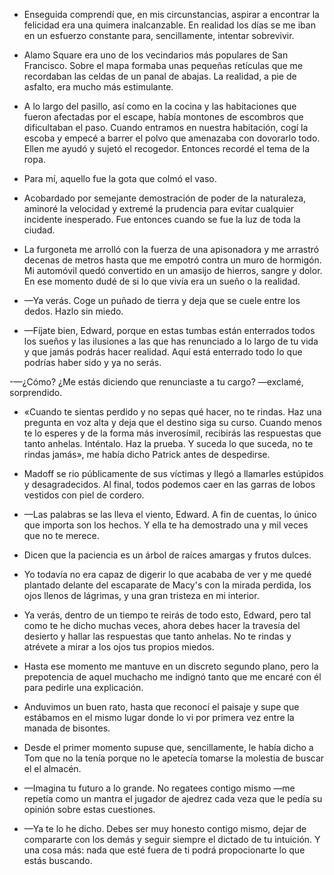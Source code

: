 

- Enseguida comprendí que, en mis circunstancias, aspirar a encontrar la felicidad era una quimera inalcanzable. En realidad los días se me iban en un esfuerzo constante para, sencillamente, intentar sobrevivir.

- Alamo Square era uno de los vecindarios más populares de San Francisco. Sobre el mapa formaba unas pequeñas retículas que me recordaban las celdas de un panal de abajas. La realidad, a pie de asfalto, era mucho más estimulante.

- A lo largo del pasillo, así como en la cocina y las habitaciones que fueron afectadas por el escape, había montones de escombros que dificultaban el paso. Cuando entramos en nuestra habitación, cogí la escoba y empecé a barrer el polvo que amenazaba con dovorarlo todo. Ellen me ayudó y sujetó el recogedor. Entonces recordé el tema de la ropa.

- Para mí, aquello fue la gota que colmó el vaso.

- Acobardado por semejante demostración de poder de la naturaleza, aminoré la velocidad y extremé la prudencia para evitar cualquier incidente inesperado. Fue entonces cuando se fue la luz de toda la ciudad.

- La furgoneta me arrolló con la fuerza de una apisonadora y me arrastró decenas de metros hasta que me empotró contra un muro de hormigón. Mi automóvil quedó convertido en un amasijo de hierros, sangre y dolor. En ese momento dudé de si lo que vivía era un sueño o la realidad.

- &mdash;Ya verás. Coge un puñado de tierra y deja que se cuele entre los dedos. Hazlo sin miedo.

- &mdash;Fíjate bien, Edward, porque en estas tumbas están enterrados todos los sueños y las ilusiones a las que has renunciado a lo largo de tu vida y que jamás podrás hacer realidad. Aquí está enterrado todo lo que podrías haber sido y ya no serás.

-&mdash;¿Cómo? ¿Me estás diciendo que renunciaste a tu cargo? &mdash;exclamé, sorprendido.

- &laquo;Cuando te sientas perdido y no sepas qué hacer, no te rindas. Haz una pregunta en voz alta y deja que el destino siga su curso. Cuando menos te lo esperes y de la forma más inverosímil, recibirás las respuestas que tanto anhelas. Inténtalo. Haz la prueba. Y suceda lo que suceda, no te rindas jamás&raquo;, me había dicho Patrick antes de despedirse.

- Madoff se rio públicamente de sus víctimas y llegó a llamarles estúpidos y desagradecidos. Al final, todos podemos caer en las garras de lobos vestidos con piel de cordero.

- &mdash;Las palabras se las lleva el viento, Edward. A fin de cuentas, lo único que importa son los hechos. Y ella te ha demostrado una y mil veces que no te merece.

- Dicen que la paciencia es un árbol de raíces amargas y frutos dulces.

- Yo todavía no era capaz de digerir lo que acababa de ver y me quedé plantado delante del escaparate de Macy's con la mirada perdida, los ojos llenos de lágrimas, y una gran tristeza en mi interior.

- Ya verás, dentro de un tiempo te reirás de todo esto, Edward, pero tal como te he dicho muchas veces, ahora debes hacer la travesía del desierto y hallar las respuestas que tanto anhelas. No te rindas y atrévete a mirar a los ojos tus propios miedos.

- Hasta ese momento me mantuve en un discreto segundo plano, pero la prepotencia de aquel muchacho me indignó tanto que me encaré con él para pedirle una explicación.

- Anduvimos un buen rato, hasta que reconocí el paisaje y supe que estábamos en el mismo lugar donde lo vi por primera vez entre la manada de bisontes.

- Desde el primer momento supuse que, sencillamente, le había dicho a Tom que no la tenía porque no le apetecía tomarse la molestia de buscar el el almacén.

- &mdash;Imagina tu futuro a lo grande. No regatees contigo mismo &mdash;me repetía como un mantra el jugador de ajedrez cada veza que le pedía su opinión sobre estas cuestiones.

- &mdash;Ya te lo he dicho. Debes ser muy honesto contigo mismo, dejar de compararte con los demás y seguir siempre el dictado de tu intuición. Y una cosa más: nada que esté fuera de ti podrá propocionarte lo que estás buscando.






